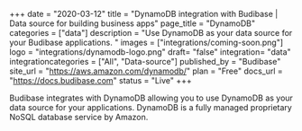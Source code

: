 +++
date = "2020-03-12"
title = "DynamoDB integration with Budibase | Data source for building business apps"
page_title = "DynamoDB"
categories = ["data"] 
description = "Use DynamoDB as your data source for your Budibase applications. "
images = ["integrations/coming-soon.png"]
logo = "integrations/dynamodb-logo.png"
draft= "false"
integration= "data"
integrationcategories = ["All", "Data-source"]
published_by = "Budibase"
site_url = "https://aws.amazon.com/dynamodb/"
plan = "Free"
docs_url = "https://docs.budibase.com"
status = "Live" 
+++

Budibase integrates with DynamoDB allowing you to use DynamoDB as your data source for your applications. DynamoDB is a fully managed proprietary NoSQL database service by Amazon.